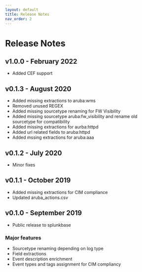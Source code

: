 ```yaml
---
layout: default
title: Release Notes
nav_order: 2
---
```

# Release Notes

## v1.0.0 - February 2022

- Added CEF support


## v0.1.3 - August 2020

- Added missing extractions to aruba:wms
- Removed unused REGEX
- Added missing sourcetype renaming for FW Visibility
- Added missing sourcetype aruba:fw_visibility and rename old sourcetype for compatibility
- Added missing extractions for aurba:httpd
- Added url related fields to aruba:httpd
- Added mssing extractions for aruba:aaa


## v0.1.2 - July 2020

- Minor fixes


## v0.1.1 - October 2019

- Added missing extractions for CIM compliance
- Updated aruba_actions.csv 


## v0.1.0 - September 2019

- Public release to splunkbase

### Major features

- Sourcetype renaming depending on log type
- Field extractions
- Event description enrichment
- Event types and tags assignment for CIM compliancy